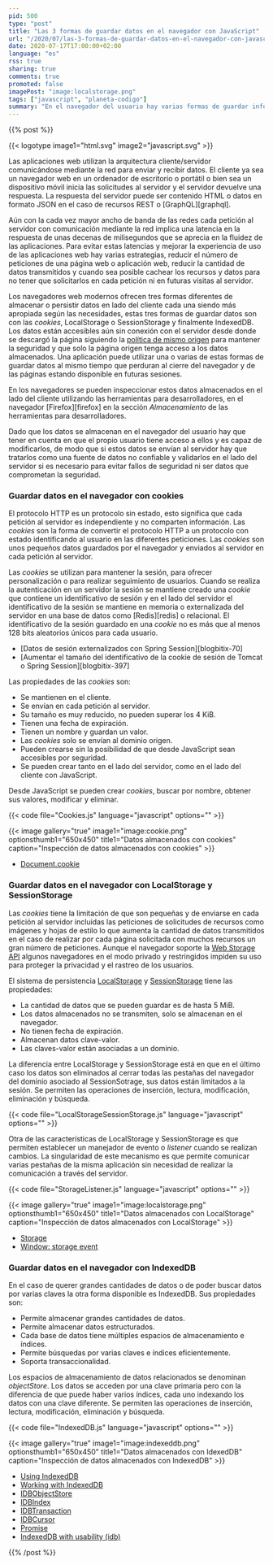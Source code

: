 ```yaml
---
pid: 500
type: "post"
title: "Las 3 formas de guardar datos en el navegador con JavaScript"
url: "/2020/07/las-3-formas-de-guardar-datos-en-el-navegador-con-javascript/"
date: 2020-07-17T17:00:00+02:00
language: "es"
rss: true
sharing: true
comments: true
promoted: false
imagePost: "image:localstorage.png"
tags: ["javascript", "planeta-codigo"]
summary: "En el navegador del usuario hay varias formas de guardar información con diferentes propósitos que perdure entre las visitas realizadas en varias sesiones. Los navegadores ofrecen tres formas de guardar datos: cookies, LocalStorage y SessionStorage e IndexedDB cada una con diferentes características y utilizables con código JavaScript."
---
```

 
{{% post %}}

{{< logotype image1="html.svg" image2="javascript.svg" >}}

Las aplicaciones web utilizan la arquitectura cliente/servidor comunicándose mediante la red para enviar y recibir datos. El cliente ya sea un navegador web en un ordenador de escritorio o portátil o bien sea un dispositivo móvil inicia las solicitudes al servidor y el servidor devuelve una respuesta. La respuesta del servidor puede ser contenido HTML o datos en formato JSON en el caso de recursos REST o [GraphQL][graphql].

Aún con la cada vez mayor ancho de banda de las redes cada petición al servidor con comunicación mediante la red implica una latencia en la respuesta de unas decenas de milisegundos que se aprecia en la fluidez de las aplicaciones. Para evitar estas latencias y mejorar la experiencia de uso de las aplicaciones web hay varias estrategias, reducir el número de peticiones de una página web o aplicación web, reducir la cantidad de datos transmitidos y cuando sea posible cachear los recursos y datos para no tener que solicitarlos en cada petición ni en futuras visitas al servidor.

Los navegadores web modernos ofrecen tres formas diferentes de almacenar o persistir datos en lado del cliente cada una siendo más apropiada según las necesidades, estas tres formas de guardar datos son con las _cookies_, LocalStorage o SessionStorage y finalmente IndexedDB. Los datos están accesibles aún sin conexión con el servidor desde donde se descargó la página siguiendo la [política de mismo origen](https://www.w3.org/Security/wiki/Same_Origin_Policy) para mantener la seguridad y que solo la página origen tenga acceso a los datos almacenados. Una aplicación puede utilizar una o varias de estas formas de guardar datos al mismo tiempo que perduran al cierre del navegador y de las páginas estando disponible en futuras sesiones.

En los navegadores se pueden inspeccionar estos datos almacenados en el lado del cliente utilizando las herramientas para desarrolladores, en el navegador [Firefox][firefox] en la sección _Almacenamiento_ de las herramientas para desarrolladores.

Dado que los datos se almacenan en el navegador del usuario hay que tener en cuenta en que el propio usuario tiene acceso a ellos y es capaz de modificarlos, de modo que si estos datos se envían al servidor hay que tratarlos como una fuente de datos no confiable y validarlos en el lado del servidor si es necesario para evitar fallos de seguridad ni ser datos que comprometan la seguridad.

### Guardar datos en el navegador con cookies

El protocolo HTTP es un protocolo sin estado, esto significa que cada petición al servidor es independiente y no comparten información. Las _cookies_ son la forma de convertir el protocolo HTTP a un protocolo con estado identificando al usuario en las diferentes peticiones. Las _cookies_ son unos pequeños datos guardados por el navegador y enviados al servidor en cada petición al servidor.

Las _cookies_ se utilizan para mantener la sesión, para ofrecer personalización o para realizar seguimiento de usuarios. Cuando se realiza la autenticación en un servidor la sesión se mantiene creado una _cookie_ que contiene un identificativo de sesión y en el lado del servidor el identificativo de la sesión se mantiene en memoria o externalizada del servidor en una base de datos como [Redis][redis] o relacional. El identificativo de la sesión guardado en una _cookie_ no es más que al menos 128 bits aleatorios únicos para cada usuario.

* [Datos de sesión externalizados con Spring Session][blogbitix-70]
* [Aumentar el tamaño del identificativo de la cookie de sesión de Tomcat o Spring Session][blogbitix-397]

Las propiedades de las _cookies_ son:

* Se mantienen en el cliente.
* Se envían en cada petición al servidor.
* Su tamaño es muy reducido, no pueden superar los 4 KiB.
* Tienen una fecha de expiración.
* Tienen un nombre y guardan un valor.
* Las _cookies_ solo se envían al dominio origen.
* Pueden crearse sin la posibilidad de que desde JavaScript sean accesibles por seguridad.
* Se pueden crear tanto en el lado del servidor, como en el lado del cliente con JavaScript.

Desde JavaScript se pueden crear _cookies_, buscar por nombre, obtener sus valores, modificar y eliminar.

{{< code file="Cookies.js" language="javascript" options="" >}}

{{< image
    gallery="true"
    image1="image:cookie.png" optionsthumb1="650x450" title1="Datos almacenados con cookies"
    caption="Inspección de datos almacenados con cookies" >}}

* [Document.cookie](https://developer.mozilla.org/en-US/docs/Web/API/Document/cookie)

### Guardar datos en el navegador con LocalStorage y SessionStorage

Las _cookies_ tiene la limitación de que son pequeñas y de enviarse en cada petición al servidor incluidas las peticiones de solicitudes de recursos como imágenes y hojas de estilo lo que aumenta la cantidad de datos transmitidos en el caso de realizar por cada página solicitada con muchos recursos un gran número de peticiones. Aunque el navegador soporte la [Web Storage API](https://developer.mozilla.org/en-US/docs/Web/API/Web_Storage_API) algunos navegadores en el modo privado y restringidos impiden su uso para proteger la privacidad y el rastreo de los usuarios.

El sistema de persistencia [LocalStorage](https://developer.mozilla.org/en-US/docs/Web/API/Window/localStorage) y [SessionStorage](https://developer.mozilla.org/en-US/docs/Web/API/Window/sessionStorage) tiene las propiedades:

* La cantidad de datos que se pueden guardar es de hasta 5 MiB.
* Los datos almacenados no se transmiten, solo se almacenan en el navegador.
* No tienen fecha de expiración.
* Almacenan datos clave-valor.
* Las claves-valor están asociadas a un dominio.

La diferencia entre LocalStorage y SessionStorage está en que en el último caso los datos son eliminados al cerrar todas las pestañas del navegador del dominio asociado al SessionSotrage, sus datos están limitados a la sesión. Se permiten las operaciones de inserción, lectura, modificación, eliminación y búsqueda. 

{{< code file="LocalStorageSessionStorage.js" language="javascript" options="" >}}

Otra de las características de LocalStorage y SessionStorage es que permiten establecer un manejador de evento o _listener_ cuando se realizan cambios. La singularidad de este mecanismo es que permite comunicar varias pestañas de la misma aplicación sin necesidad de realizar la comunicación a través del servidor.

{{< code file="StorageListener.js" language="javascript" options="" >}}

{{< image
    gallery="true"
    image1="image:localstorage.png" optionsthumb1="650x450" title1="Datos almacenados con LocalStorage"
    caption="Inspección de datos almacenados con LocalStorage" >}}

* [Storage](https://developer.mozilla.org/en-US/docs/Web/API/Storage)
* [Window: storage event](https://developer.mozilla.org/en-US/docs/Web/API/Window/storage_event)

### Guardar datos en el navegador con IndexedDB

En el caso de querer grandes cantidades de datos o de poder buscar datos por varias claves la otra forma disponible es IndexedDB. Sus propiedades son:

* Permite almacenar grandes cantidades de datos.
* Permite almacenar datos estructurados.
* Cada base de datos tiene múltiples espacios de almacenamiento e índices.
* Permite búsquedas por varias claves e índices eficientemente.
* Soporta transaccionalidad.

Los espacios de almacenamiento de datos relacionados se denominan _objectStore_. Los datos se acceden por una clave primaria pero con la diferencia de que puede haber varios índices, cada uno indexando los datos con una clave diferente. Se permiten las operaciones de inserción, lectura, modificación, eliminación y búsqueda. 

{{< code file="IndexedDB.js" language="javascript" options="" >}}

{{< image
    gallery="true"
    image1="image:indexeddb.png" optionsthumb1="650x450" title1="Datos almacenados con IdexedDB"
    caption="Inspección de datos almacenados con IndexedDB" >}}

* [Using IndexedDB](https://developer.mozilla.org/en-US/docs/Web/API/IndexedDB_API/Using_IndexedDB)
* [Working with IndexedDB](https://developers.google.com/web/ilt/pwa/working-with-indexeddb)
* [IDBObjectStore](https://developer.mozilla.org/en-US/docs/Web/API/IDBObjectStore)
* [IDBIndex](https://developer.mozilla.org/en-US/docs/Web/API/IDBIndex)
* [IDBTransaction](https://developer.mozilla.org/en-US/docs/Web/API/IDBTransaction)
* [IDBCursor](https://developer.mozilla.org/en-US/docs/Web/API/IDBCursor)
* [Promise](https://developer.mozilla.org/en-US/docs/Web/JavaScript/Reference/Global_Objects/Promise)
* [IndexedDB with usability (idb)](https://github.com/jakearchibald/idb)

{{% /post %}}
